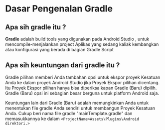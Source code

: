 # Dasar Pengenalan Gradle

## Apa sih gradle itu ?
**Gradle** adalah build tools yang digunakan pada Android Studio , untuk mencompile-menjalankan project Aplikas yang sedang kaliak kembangkan atau konfigurasi yang berada di bagian Gradle Script

## Apa sih keuntungan dari gradle itu ?

Gradle pilihan memberi Anda tambahan opsi untuk ekspor proyek Kesatuan Anda ke dalam proyek Android Studio jika Proyek Ekspor pilihan dicentang. Itu Proyek Ekspor pilihan hanya bisa diperiksa kapan Gradle (Baru) dipilih. Gradle (Baru) opsi ini sebagian besar berguna untuk platform Android saja.

Keuntungan lain dari Gradle (Baru) adalah memungkinkan Anda untuk menentukan file gradle Anda sendiri untuk membangun Proyek Kesatuan Anda. Cukup beri nama file gradle "mainTemplate.gradle" dan memasukkannya ke dalam   ``<ProjectName>Assets\Plugins\Android direktori.>``